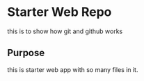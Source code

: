 # Starter Web Repo

this is to show how git and github works

## Purpose

this is starter web app with so many files in it.